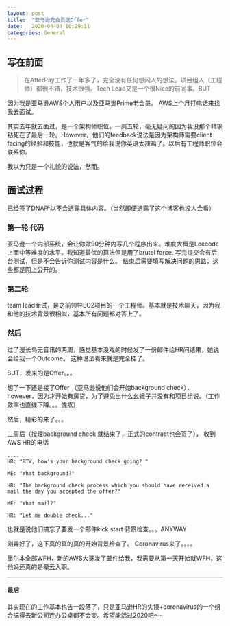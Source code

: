 ```yaml
---
layout: post
title:  "亚马逊充会员送Offer"
date:   2020-04-04 10:29:11
categories: General
---
```


## 写在前面

> 在AfterPay工作了一年多了，完全没有任何想闪人的想法。项目组人（工程师）都很不错，技术很强。Tech Lead又是一个很Nice的前同事。BUT

因为我是亚马逊AWS个人用户以及亚马逊Prime老会员。 AWS上个月打电话来找我去面试。

其实去年就去面过，是一个架构师职位，一共五轮，毫无疑问的因为我没那个精钢钻死在了最后一轮。However，他们的feedback说法是因为架构师需要client facing的经验和技能，也就是客气的给我说你英语太辣鸡了。以后有工程师职位会联系你。

我以为只是一个礼貌的说法，然而。

## 面试过程

已经签了DNA所以不会透露具体内容。（当然即便透露了这个博客也没人会看）

### 第一轮 代码
亚马逊一个内部系统，会让你做90分钟内写几个程序出来。难度大概是Leecode上面中等难度的水平。我知道最优的算法但是用了brutel force.
写完提交会有后台测试，但是不会告诉你测试内容是什么。
结束后需要填写解决问题的思路，这些都是网上公开的。

### 第二轮 
team lead面试，是之前领导EC2项目的一个工程师。基本就是技术聊天，因为我和他的技术背景很相似，基本所有问题都对答上了。

### 然后 
过了漫长鸟无音讯的两周，感觉基本没戏的时候发了一份邮件给HR问结果，她说会给我一个Outcome。 这种说法看来就是完全挂了。

BUT，发来的是Offer。。。

想了一下还是接了Offer （亚马逊说他们会开始background check），however，因为才开始有房贷，为了避免出什么幺蛾子并没有和项目组说。（工作效率也直线下降。。。愧疚）

然后，精彩的来了。。。

三周后（按理background check 就结束了，正式的contract也会签了）， 收到AWS HR的电话

```
....
HR: "BTW, how's your background check going? "

ME: "What background?"

HR: "The background check process which you should have received a mail the day you accepted the offer?"

ME: "What mail?"

HR: "Let me double check..."
```
也就是说他们搞忘了要发一个邮件kick start 背景检查。。。ANYWAY

刚弄好了，这下真的真的真的开始背景检查了。 Coronavirus来了。。。。

墨尔本全部WFH，新的AWS大哥发了邮件给我，我需要从第一天开始就WFH，这他妈还真的是晕云入职。

---------

#### 最后
其实现在的工作基本也告一段落了，只是亚马逊HR的失误+coronavirus的一个组合搞得去新公司连办公桌都不会变。希望能活过2020吧～·

